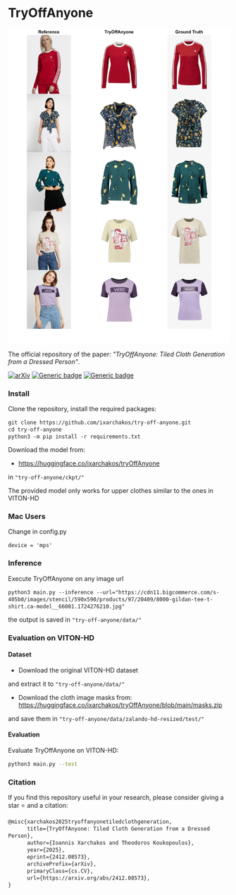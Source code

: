 # TryOffAnyone

![teaser.png](references/teaser.png)

The official repository of the paper: _"TryOffAnyone: Tiled Cloth Generation from a Dressed Person"_.

[![arXiv][logo-paper]][paper-arxiv]
[![Generic badge][logo-hf_models]][hf_models]
[![Generic badge][logo-hf_spaces]][hf_spaces]

### Install
Clone the repository, install the required packages:
```
git clone https://github.com/ixarchakos/try-off-anyone.git
cd try-off-anyone
python3 -m pip install -r requirements.txt
```

Download the model from:
- https://huggingface.co/ixarchakos/tryOffAnyone

in `"try-off-anyone/ckpt/"`

The provided model only works for upper clothes similar to the ones in VITON-HD

### Mac Users
Change in config.py
```
device = 'mps'
```

### Inference
Execute TryOffAnyone on any image url
```
python3 main.py --inference --url="https://cdn11.bigcommerce.com/s-405b0/images/stencil/590x590/products/97/20409/8000-gildan-tee-t-shirt.ca-model__66081.1724276210.jpg"
```

the output is saved in `"try-off-anyone/data/"`

### Evaluation on VITON-HD

#### Dataset
- Download the original VITON-HD dataset 

and extract it to `"try-off-anyone/data/"`

- Download the cloth image masks from:
https://huggingface.co/ixarchakos/tryOffAnyone/blob/main/masks.zip

and save them in `"try-off-anyone/data/zalando-hd-resized/test/"`

#### Evaluation

Evaluate TryOffAnyone on VITON-HD:
```bash
python3 main.py --test
```


### Citation
If you find this repository useful in your research, please consider giving a star ⭐ and a citation:
```
@misc{xarchakos2025tryoffanyonetiledclothgeneration,
      title={TryOffAnyone: Tiled Cloth Generation from a Dressed Person}, 
      author={Ioannis Xarchakos and Theodoros Koukopoulos},
      year={2025},
      eprint={2412.08573},
      archivePrefix={arXiv},
      primaryClass={cs.CV},
      url={https://arxiv.org/abs/2412.08573}, 
}
```

[logo-hf_models]: https://img.shields.io/badge/🤗-Models-blue.svg?style=plastic
[logo-hf_spaces]: https://img.shields.io/badge/🤗-Demo-blue.svg?style=plastic
[logo-paper]: https://img.shields.io/badge/arXiv-Paper-b31b1b.svg?style=plastic
[hf_datasets]: https://huggingface.co/datasets/rizavelioglu/...
[hf_spaces]: https://huggingface.co/spaces/ixarchakos/TryOffAnyone
[hf_models]: https://huggingface.co/ixarchakos/tryOffAnyone
[paper-arxiv]: https://arxiv.org/pdf/2412.08573
